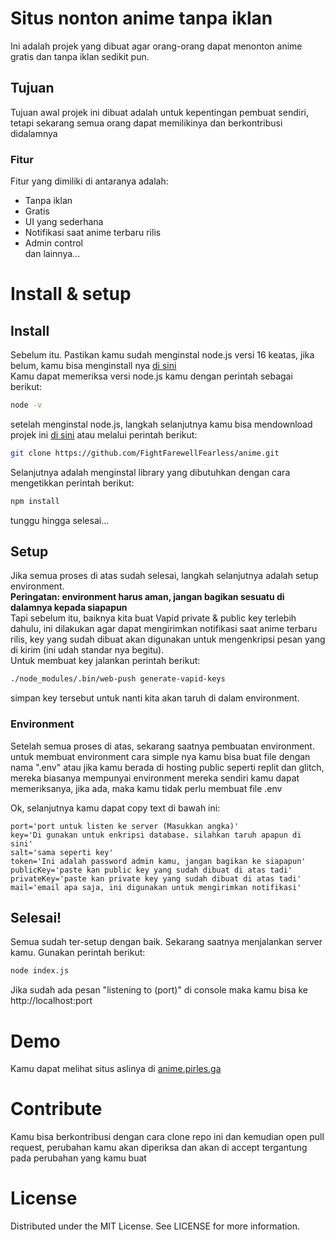 # Situs nonton anime tanpa iklan

Ini adalah projek yang dibuat agar orang-orang dapat menonton anime gratis dan tanpa iklan sedikit pun.  

## Tujuan

Tujuan awal projek ini dibuat adalah untuk kepentingan pembuat sendiri, tetapi sekarang semua orang dapat memilikinya dan berkontribusi didalamnya

### Fitur

Fitur yang dimiliki di antaranya adalah:  
- Tanpa iklan  
- Gratis  
- UI yang sederhana  
- Notifikasi saat anime terbaru rilis  
- Admin control  
dan lainnya...

# Install & setup

## Install

Sebelum itu. Pastikan kamu sudah menginstal node.js versi 16 keatas, jika belum, kamu bisa menginstall nya [di sini](https://nodejs.org/en/download/)  
Kamu dapat memeriksa versi node.js kamu dengan perintah sebagai berikut:  
```bash
node -v
```  
setelah menginstal node.js, langkah selanjutnya kamu bisa mendownload projek ini [di sini](https://github.com/FightFarewellFearless/anime/archive/refs/heads/master.zip) atau melalui perintah berikut:  
```bash
git clone https://github.com/FightFarewellFearless/anime.git
```  
Selanjutnya adalah menginstal library yang dibutuhkan dengan cara mengetikkan perintah berikut:  
```bash
npm install
```
tunggu hingga selesai...  

## Setup

Jika semua proses di atas sudah selesai, langkah selanjutnya adalah setup environment.  
**Peringatan: environment harus aman, jangan bagikan sesuatu di dalamnya kepada siapapun**  
Tapi sebelum itu, baiknya kita buat Vapid private & public key terlebih dahulu, ini dilakukan agar dapat mengirimkan notifikasi saat anime terbaru rilis, key yang sudah dibuat akan digunakan untuk mengenkripsi pesan yang di kirim (ini udah standar nya begitu).  
Untuk membuat key jalankan perintah berikut:  
```bash
./node_modules/.bin/web-push generate-vapid-keys
```  
simpan key tersebut untuk nanti kita akan taruh di dalam environment.  

### Environment

Setelah semua proses di atas, sekarang saatnya pembuatan environment.  
untuk membuat environment cara simple nya kamu bisa buat file dengan nama ".env" atau jika kamu berada di hosting public seperti replit dan glitch, mereka biasanya mempunyai environment mereka sendiri kamu dapat memeriksanya, jika ada, maka kamu tidak perlu membuat file .env  
  
Ok, selanjutnya kamu dapat copy text di bawah ini:  
```
port='port untuk listen ke server (Masukkan angka)'
key='Di gunakan untuk enkripsi database. silahkan taruh apapun di sini'
salt='sama seperti key'
token='Ini adalah password admin kamu, jangan bagikan ke siapapun'
publicKey='paste kan public key yang sudah dibuat di atas tadi'
privateKey='paste kan private key yang sudah dibuat di atas tadi'
mail='email apa saja, ini digunakan untuk mengirimkan notifikasi'
```  

## Selesai!

Semua sudah ter-setup dengan baik. Sekarang saatnya menjalankan server kamu. Gunakan perintah berikut:  
```bash
node index.js
```  
Jika sudah ada pesan "listening to (port)" di console maka kamu bisa ke http://localhost:port  

# Demo

Kamu dapat melihat situs aslinya di [anime.pirles.ga](https://anime.pirles.ga)

# Contribute

Kamu bisa berkontribusi dengan cara clone repo ini dan kemudian open pull request, perubahan kamu akan diperiksa dan akan di accept tergantung pada perubahan yang kamu buat

# License
Distributed under the MIT License. See LICENSE for more information.